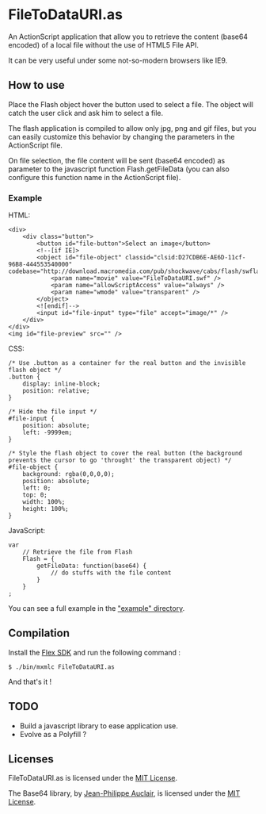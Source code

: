FileToDataURI.as
====

An ActionScript application that allow you to retrieve the content (base64 encoded) of a local file without the use of HTML5 File API.

It can be very useful under some not-so-modern browsers like IE9.

How to use
----------

Place the Flash object hover the button used to select a file. The object will catch the user click and ask him to select a file.

The flash application is compiled to allow only jpg, png and gif files, but you can easily customize this behavior by changing the parameters in the ActionScript file.

On file selection, the file content will be sent (base64 encoded) as parameter to the javascript function Flash.getFileData (you can also configure this function name in the ActionScript file).

### Example

HTML:

	<div>
		<div class="button">
			<button id="file-button">Select an image</button>
			<!--[if IE]>
			<object id="file-object" classid="clsid:D27CDB6E-AE6D-11cf-96B8-444553540000" codebase="http://download.macromedia.com/pub/shockwave/cabs/flash/swflash.cab#version=6,0,0,0">
				<param name="movie" value="FileToDataURI.swf" />
				<param name="allowScriptAccess" value="always" />
				<param name="wmode" value="transparent" />
			</object>
			<![endif]-->
			<input id="file-input" type="file" accept="image/*" />
		</div>
	</div>
	<img id="file-preview" src="" />

CSS:

	/* Use .button as a container for the real button and the invisible flash object */
	.button {
		display: inline-block;
		position: relative;
	}

	/* Hide the file input */
	#file-input {
		position: absolute;
		left: -9999em;
	}

	/* Style the flash object to cover the real button (the background prevents the cursor to go 'throught' the transparent object) */
	#file-object {
		background: rgba(0,0,0,0);
		position: absolute;
		left: 0;
		top: 0;
		width: 100%;
		height: 100%;
	}

JavaScript:

	var
		// Retrieve the file from Flash
		Flash = {
			getFileData: function(base64) {
				// do stuffs with the file content
			}
		}
	;

You can see a full example in the ["example" directory](https://github.com/Country/FileToDataURI.as/blob/master/example).

Compilation
-----------

Install the [Flex SDK](https://www.adobe.com/devnet/flex/flex-sdk-download.html) and run the following command :

	$ ./bin/mxmlc FileToDataURI.as

And that's it !

TODO
------

* Build a javascript library to ease application use.
* Evolve as a Polyfill ?

Licenses
----------

FileToDataURI.as is licensed under the [MIT License](http://www.opensource.org/licenses/mit-license.php).

The Base64 library, by [Jean-Philippe Auclair](http://jpauclair.net), is licensed under the [MIT License](http://www.opensource.org/licenses/mit-license.php).